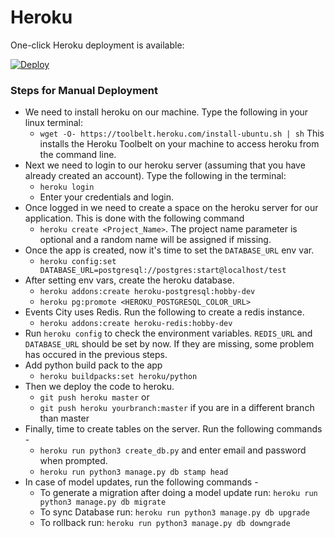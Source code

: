 # Heroku

One-click Heroku deployment is available:

[![Deploy](https://www.herokucdn.com/deploy/button.svg)](https://heroku.com/deploy?template=https://github.com/fossasia/open-event-server/tree/development)

### Steps for Manual Deployment

* We need to install heroku on our machine. Type the following in your linux terminal:
	* ```wget -O- https://toolbelt.heroku.com/install-ubuntu.sh | sh```
  This installs the Heroku Toolbelt on your machine to access heroku from the command line.
* Next we need to login to our heroku server (assuming that you have already created an account). Type the following in the terminal:
	* ```heroku login```
    * Enter your credentials and login.
* Once logged in we need to create a space on the heroku server for our application. This is done with the following command
	* ```heroku create <Project_Name>```. The project name parameter is optional and a random name will be assigned if missing.
* Once the app is created, now it's time to set the `DATABASE_URL` env var.
    * ```heroku config:set DATABASE_URL=postgresql://postgres:start@localhost/test```
* After setting env vars, create the heroku database.
    * ```heroku addons:create heroku-postgresql:hobby-dev```
    * ```heroku pg:promote <HEROKU_POSTGRESQL_COLOR_URL>```
* Events City uses Redis. Run the following to create a redis instance.
    * ```heroku addons:create heroku-redis:hobby-dev```
* Run `heroku config` to check the environment variables. `REDIS_URL` and `DATABASE_URL` should be set by now.
If they are missing, some problem has occured in the previous steps.
* Add python build pack to the app
    * ```heroku buildpacks:set heroku/python```
* Then we deploy the code to heroku.
	* ```git push heroku master``` or
    * ```git push heroku yourbranch:master``` if you are in a different branch than master
* Finally, time to create tables on the server. Run the following commands -
    * ```heroku run python3 create_db.py``` and enter email and password when prompted.
    * ```heroku run python3 manage.py db stamp head```
* In case of model updates, run the following commands - 
	* To generate a migration after doing a model update run: ```heroku run python3 manage.py db migrate```
	* To sync Database run: ```heroku run python3 manage.py db upgrade```
	* To rollback run: ```heroku run python3 manage.py db downgrade```
